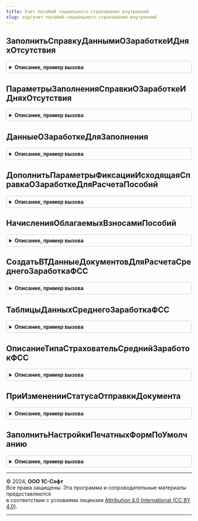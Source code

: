 ```yaml
---
title: Учет пособий социального страхования внутренний
slug: zup/учет-пособий-социального-страхования-внутренний
---
```



## ЗаполнитьСправкуДаннымиОЗаработкеИДняхОтсутствия
<details style="margin: 1em 0; padding: 0.5em; border: 1px solid #ccc; border-radius: 6px;">

<summary style="font-weight: bold; cursor: pointer;">Описание, пример вызова</summary>

```bsl

// См. УчетПособийСоциальногоСтрахования.ЗаполнитьСправкуДаннымиОЗаработкеИДняхОтсутствия.
Функция ЗаполнитьСправкуДаннымиОЗаработкеИДняхОтсутствия(Объект, ПараметрыЗаполнения) Экспорт
```

Пример вызова
```bsl
Результат = УчетПособийСоциальногоСтрахованияВнутренний.ЗаполнитьСправкуДаннымиОЗаработкеИДняхОтсутствия(Объект, ПараметрыЗаполнения) 
```
</details>

## ПараметрыЗаполненияСправкиОЗаработкеИДняхОтсутствия
<details style="margin: 1em 0; padding: 0.5em; border: 1px solid #ccc; border-radius: 6px;">

<summary style="font-weight: bold; cursor: pointer;">Описание, пример вызова</summary>

```bsl

// См. УчетПособийСоциальногоСтрахования.ПараметрыЗаполненияСправкиОЗаработкеИДняхОтсутствия.
Функция ПараметрыЗаполненияСправкиОЗаработкеИДняхОтсутствия(Объект) Экспорт
```

Пример вызова
```bsl
Результат = УчетПособийСоциальногоСтрахованияВнутренний.ПараметрыЗаполненияСправкиОЗаработкеИДняхОтсутствия(Объект) 
```
</details>

## ДанныеОЗаработкеДляЗаполнения
<details style="margin: 1em 0; padding: 0.5em; border: 1px solid #ccc; border-radius: 6px;">

<summary style="font-weight: bold; cursor: pointer;">Описание, пример вызова</summary>

```bsl

// См. УчетПособийСоциальногоСтрахования.ДанныеОЗаработкеДляЗаполнения.
Функция ДанныеОЗаработкеДляЗаполнения(ПараметрыЗаполнения) Экспорт
```

Пример вызова
```bsl
Результат = УчетПособийСоциальногоСтрахованияВнутренний.ДанныеОЗаработкеДляЗаполнения(ПараметрыЗаполнения) 
```
</details>

## ДополнитьПараметрыФиксацииИсходящаяСправкаОЗаработкеДляРасчетаПособий
<details style="margin: 1em 0; padding: 0.5em; border: 1px solid #ccc; border-radius: 6px;">

<summary style="font-weight: bold; cursor: pointer;">Описание, пример вызова</summary>

```bsl

// См. УчетПособийСоциальногоСтрахования.ДополнитьПараметрыФиксацииИсходящаяСправкаОЗаработкеДляРасчетаПособий.
Процедура ДополнитьПараметрыФиксацииИсходящаяСправкаОЗаработкеДляРасчетаПособий(ПараметрыФиксацииВторичныхДанных) Экспорт
```

Пример вызова
```bsl
УчетПособийСоциальногоСтрахованияВнутренний.ДополнитьПараметрыФиксацииИсходящаяСправкаОЗаработкеДляРасчетаПособий(ПараметрыФиксацииВторичныхДанных) 
```
</details>

## НачисленияОблагаемыхВзносамиПособий
<details style="margin: 1em 0; padding: 0.5em; border: 1px solid #ccc; border-radius: 6px;">

<summary style="font-weight: bold; cursor: pointer;">Описание, пример вызова</summary>

```bsl

// См. УчетПособийСоциальногоСтрахования.НачисленияОблагаемыхВзносамиПособий.
Функция НачисленияОблагаемыхВзносамиПособий() Экспорт
```

Пример вызова
```bsl
Результат = УчетПособийСоциальногоСтрахованияВнутренний.НачисленияОблагаемыхВзносамиПособий() 
```
</details>

## СоздатьВТДанныеДокументовДляРасчетаСреднегоЗаработкаФСС
<details style="margin: 1em 0; padding: 0.5em; border: 1px solid #ccc; border-radius: 6px;">

<summary style="font-weight: bold; cursor: pointer;">Описание, пример вызова</summary>

```bsl

// См. УчетПособийСоциальногоСтрахования.ТаблицыДанныхСреднегоЗаработкаФСС.
Процедура СоздатьВТДанныеДокументовДляРасчетаСреднегоЗаработкаФСС(МенеджерВременныхТаблиц, МассивСсылок) Экспорт
```

Пример вызова
```bsl
УчетПособийСоциальногоСтрахованияВнутренний.СоздатьВТДанныеДокументовДляРасчетаСреднегоЗаработкаФСС(МенеджерВременныхТаблиц, МассивСсылок) 
```
</details>

## ТаблицыДанныхСреднегоЗаработкаФСС
<details style="margin: 1em 0; padding: 0.5em; border: 1px solid #ccc; border-radius: 6px;">

<summary style="font-weight: bold; cursor: pointer;">Описание, пример вызова</summary>

```bsl

// См. УчетПособийСоциальногоСтрахования.ТаблицыДанныхСреднегоЗаработкаФСС.
Функция ТаблицыДанныхСреднегоЗаработкаФСС(ИмяДокумента, МассивСсылок) Экспорт
```

Пример вызова
```bsl
Результат = УчетПособийСоциальногоСтрахованияВнутренний.ТаблицыДанныхСреднегоЗаработкаФСС(ИмяДокумента, МассивСсылок) 
```
</details>

## ОписаниеТипаСтраховательСреднийЗаработокФСС
<details style="margin: 1em 0; padding: 0.5em; border: 1px solid #ccc; border-radius: 6px;">

<summary style="font-weight: bold; cursor: pointer;">Описание, пример вызова</summary>

```bsl

// См. УчетПособийСоциальногоСтрахования.ОписаниеТипаСтраховательСреднийЗаработокФСС.
Функция ОписаниеТипаСтраховательСреднийЗаработокФСС() Экспорт
```

Пример вызова
```bsl
Результат = УчетПособийСоциальногоСтрахованияВнутренний.ОписаниеТипаСтраховательСреднийЗаработокФСС() 
```
</details>

## ПриИзмененииСтатусаОтправкиДокумента
<details style="margin: 1em 0; padding: 0.5em; border: 1px solid #ccc; border-radius: 6px;">

<summary style="font-weight: bold; cursor: pointer;">Описание, пример вызова</summary>

```bsl

// См. УчетПособийСоциальногоСтрахования.ПриИзмененииСтатусаОтправкиДокумента.
Функция ПриИзмененииСтатусаОтправкиДокумента(Ссылка, СтатусОтправки) Экспорт
```

Пример вызова
```bsl
Результат = УчетПособийСоциальногоСтрахованияВнутренний.ПриИзмененииСтатусаОтправкиДокумента(Ссылка, СтатусОтправки) 
```
</details>

## ЗаполнитьНастройкиПечатныхФормПоУмолчанию
<details style="margin: 1em 0; padding: 0.5em; border: 1px solid #ccc; border-radius: 6px;">

<summary style="font-weight: bold; cursor: pointer;">Описание, пример вызова</summary>

```bsl

Процедура ЗаполнитьНастройкиПечатныхФормПоУмолчанию(ОписанияНастроек) Экспорт
```

Пример вызова
```bsl
УчетПособийСоциальногоСтрахованияВнутренний.ЗаполнитьНастройкиПечатныхФормПоУмолчанию(ОписанияНастроек) 
```
</details>

---

© 2024, **ООО 1С-Софт**  
Все права защищены. Эта программа и сопроводительные материалы предоставляются  
в соответствии с условиями лицензии [Attribution 4.0 International (CC BY 4.0)](https://creativecommons.org/licenses/by/4.0/legalcode).

---
